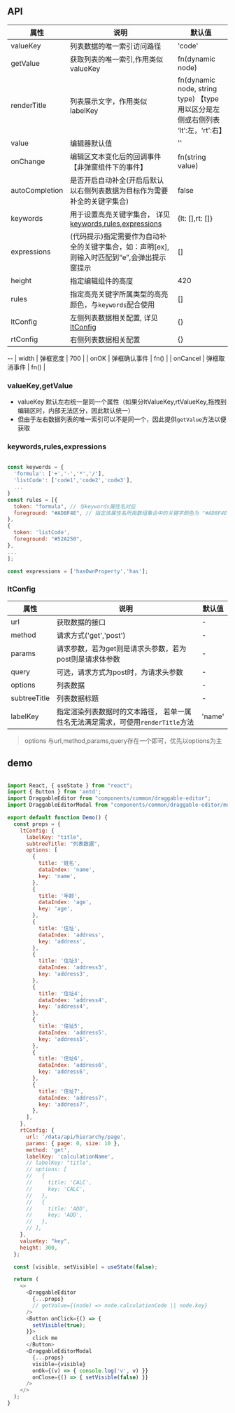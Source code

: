 
## API

| 属性 | 说明 | 默认值 |
| - | - | - |
| valueKey | 列表数据的唯一索引访问路径 | 'code' | 
| getValue | 获取列表的唯一索引,作用类似valueKey | fn(dynamic node) |
| renderTitle | 列表展示文字，作用类似labelKey | fn(dynamic node, string type) 【type用以区分是左侧或右侧列表 ‘lt’:左，‘rt’:右】 |
| value | 编辑器默认值 | '' |
| onChange | 编辑区文本变化后的回调事件【非弹窗组件下的事件】 | fn(string value) |
| autoCompletion | 是否开启自动补全(开启后默认以右侧列表数据为目标作为需要补全的关键字集合) | false |
| keywords | 用于设置高亮关键字集合， 详见[keywords,rules,expressions](#keywords,rules,expressions) | {lt: <string>[],rt: <string>[]} | 
| expressions | (代码提示)指定需要作为自动补全的关键字集合，如：声明[ex],则输入时匹配到“e”,会弹出提示窗提示 | <string>[]| 
| height | 指定编辑组件的高度 | 420 |
| rules | 指定高亮关键字所属类型的高亮颜色，与`keywords`配合使用 | [] | 
| ltConfig | 左侧列表数据相关配置, 详见[ltConfig](#ltConfig) | {} |
| rtConfig| 右侧列表数据相关配置 | {} |

--
| width | 弹框宽度 | 700 |
| onOK | 弹框确认事件 | fn() |
| onCancel | 弹框取消事件 | fn() |

### valueKey,getValue

- valueKey 默认左右统一是同一个属性（如果分ltValueKey,rtValueKey,拖拽到编辑区时，内部无法区分，因此默认统一）
- 但由于左右数据列表的唯一索引可以不是同一个，因此提供`getValue`方法以便获取


### keywords,rules,expressions

``` javascript

const keywords = {
  'formula': ['+','-','*','/'],
  'listCode': ['code1','code2','code3'],
  ...
}
const rules = [{
  token: "formula", // 与keywords属性名对应
  foreground: "#AD8F4E", // 指定该属性名所指数组集合中的关键字颜色为 "#AD8F4E" 
},
{
  token: 'listCode',
  foreground: "#52A250",
},
...
];

const expressions = ['hasOwnProperty','has'];

```


### ltConfig
| 属性 | 说明 | 默认值 | 
| - | - | - |
| url | 获取数据的接口 | - |
| method | 请求方式('get','post') | - | 
| params | 请求参数，若为get则是请求头参数，若为post则是请求体参数 | - | 
| query | 可选，请求方式为post时，为请求头参数 | - |
| options | 列表数据 | - |
| subtreeTitle | 列表数据标题 | - |
| labelKey | 指定渲染列表数据时的文本路径， 若单一属性名无法满足需求，可使用`renderTitle`方法 | 'name' | 


> options 与url,method,params,query存在一个即可，优先以options为主


## demo
``` javascript

import React, { useState } from "react";
import { Button } from 'antd';
import DraggableEditor from "components/common/draggable-editor";
import DraggableEditorModal from "components/common/draggable-editor/modal";

export default function Demo() {
  const props = {
    ltConfig: {
      labelKey: "title",
      subtreeTitle: "列表数据",
      options: [
        {
          title: '姓名',
          dataIndex: 'name',
          key: 'name',
        },
        {
          title: '年龄',
          dataIndex: 'age',
          key: 'age',
        },
        {
          title: '住址',
          dataIndex: 'address',
          key: 'address',
        },
        {
          title: '住址3',
          dataIndex: 'address3',
          key: 'address3',
        },
        {
          title: '住址4',
          dataIndex: 'address4',
          key: 'address4',
        },
        {
          title: '住址5',
          dataIndex: 'address5',
          key: 'address5',
        },
        {
          title: '住址6',
          dataIndex: 'address6',
          key: 'address6',
        },
        {
          title: '住址7',
          dataIndex: 'address7',
          key: 'address7',
        },
      ],
    },
    rtConfig: {
      url: '/data/api/hierarchy/page',
      params: { page: 0, size: 10 },
      method: 'get',
      labelKey: 'calculationName',
      // labelKey: "title",
      // options: [
      //   {
      //     title: 'CALC',
      //     key: 'CALC',
      //   },
      //   {
      //     title: 'ADD',
      //     key: 'ADD',
      //   },
      // ],
    },
    valueKey: "key",
    height: 300,
  };

  const [visible, setVisible] = useState(false);

  return (
    <>
      <DraggableEditor
        {...props}
        // getValue={(node) => node.calculationCode || node.key}
      />
      <Button onClick={() => {
        setVisible(true);
      }}>
        click me
      </Button>
      <DraggableEditorModal
        {...props}
        visible={visible}
        onOk={(v) => { console.log('v', v) }}
        onClose={() => { setVisible(false) }}
      />
    </>
  );
}

```


